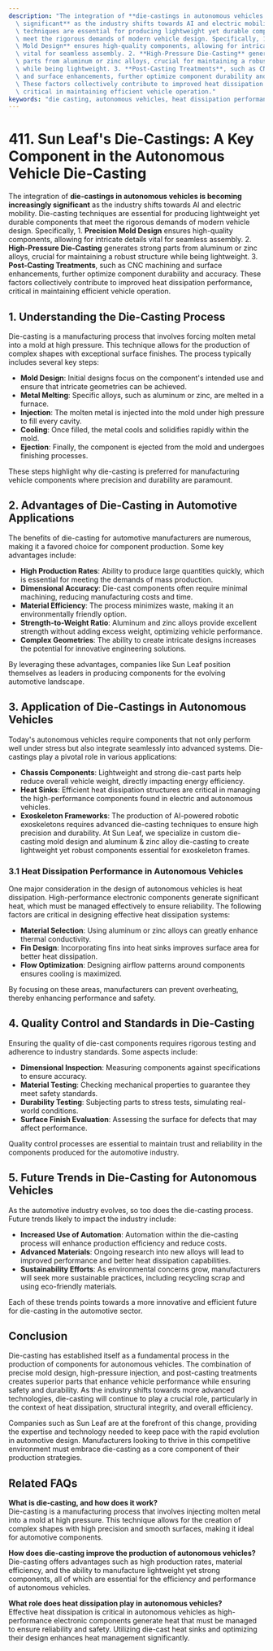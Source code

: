 ```yaml
---
description: "The integration of **die-castings in autonomous vehicles is becoming increasingly\
  \ significant** as the industry shifts towards AI and electric mobility. Die-casting\
  \ techniques are essential for producing lightweight yet durable components that\
  \ meet the rigorous demands of modern vehicle design. Specifically, 1. **Precision\
  \ Mold Design** ensures high-quality components, allowing for intricate details\
  \ vital for seamless assembly. 2. **High-Pressure Die-Casting** generates strong\
  \ parts from aluminum or zinc alloys, crucial for maintaining a robust structure\
  \ while being lightweight. 3. **Post-Casting Treatments**, such as CNC machining\
  \ and surface enhancements, further optimize component durability and accuracy.\
  \ These factors collectively contribute to improved heat dissipation performance,\
  \ critical in maintaining efficient vehicle operation."
keywords: "die casting, autonomous vehicles, heat dissipation performance, heat sink"
---
```

# 411. Sun Leaf's Die-Castings: A Key Component in the Autonomous Vehicle Die-Casting

The integration of **die-castings in autonomous vehicles is becoming increasingly significant** as the industry shifts towards AI and electric mobility. Die-casting techniques are essential for producing lightweight yet durable components that meet the rigorous demands of modern vehicle design. Specifically, 1. **Precision Mold Design** ensures high-quality components, allowing for intricate details vital for seamless assembly. 2. **High-Pressure Die-Casting** generates strong parts from aluminum or zinc alloys, crucial for maintaining a robust structure while being lightweight. 3. **Post-Casting Treatments**, such as CNC machining and surface enhancements, further optimize component durability and accuracy. These factors collectively contribute to improved heat dissipation performance, critical in maintaining efficient vehicle operation.

## **1. Understanding the Die-Casting Process**

Die-casting is a manufacturing process that involves forcing molten metal into a mold at high pressure. This technique allows for the production of complex shapes with exceptional surface finishes. The process typically includes several key steps:

- **Mold Design**: Initial designs focus on the component's intended use and ensure that intricate geometries can be achieved.
- **Metal Melting**: Specific alloys, such as aluminum or zinc, are melted in a furnace.
- **Injection**: The molten metal is injected into the mold under high pressure to fill every cavity.
- **Cooling**: Once filled, the metal cools and solidifies rapidly within the mold.
- **Ejection**: Finally, the component is ejected from the mold and undergoes finishing processes.

These steps highlight why die-casting is preferred for manufacturing vehicle components where precision and durability are paramount.

## **2. Advantages of Die-Casting in Automotive Applications**

The benefits of die-casting for automotive manufacturers are numerous, making it a favored choice for component production. Some key advantages include:

- **High Production Rates**: Ability to produce large quantities quickly, which is essential for meeting the demands of mass production.
- **Dimensional Accuracy**: Die-cast components often require minimal machining, reducing manufacturing costs and time.
- **Material Efficiency**: The process minimizes waste, making it an environmentally friendly option.
- **Strength-to-Weight Ratio**: Aluminum and zinc alloys provide excellent strength without adding excess weight, optimizing vehicle performance.
- **Complex Geometries**: The ability to create intricate designs increases the potential for innovative engineering solutions.

By leveraging these advantages, companies like Sun Leaf position themselves as leaders in producing components for the evolving automotive landscape.

## **3. Application of Die-Castings in Autonomous Vehicles**

Today's autonomous vehicles require components that not only perform well under stress but also integrate seamlessly into advanced systems. Die-castings play a pivotal role in various applications:

- **Chassis Components**: Lightweight and strong die-cast parts help reduce overall vehicle weight, directly impacting energy efficiency.
- **Heat Sinks**: Efficient heat dissipation structures are critical in managing the high-performance components found in electric and autonomous vehicles.
- **Exoskeleton Frameworks**: The production of AI-powered robotic exoskeletons requires advanced die-casting techniques to ensure high precision and durability. At Sun Leaf, we specialize in custom die-casting mold design and aluminum & zinc alloy die-casting to create lightweight yet robust components essential for exoskeleton frames.

### **3.1 Heat Dissipation Performance in Autonomous Vehicles**

One major consideration in the design of autonomous vehicles is heat dissipation. High-performance electronic components generate significant heat, which must be managed effectively to ensure reliability. The following factors are critical in designing effective heat dissipation systems:

- **Material Selection**: Using aluminum or zinc alloys can greatly enhance thermal conductivity.
- **Fin Design**: Incorporating fins into heat sinks improves surface area for better heat dissipation.
- **Flow Optimization**: Designing airflow patterns around components ensures cooling is maximized.

By focusing on these areas, manufacturers can prevent overheating, thereby enhancing performance and safety.

## **4. Quality Control and Standards in Die-Casting**

Ensuring the quality of die-cast components requires rigorous testing and adherence to industry standards. Some aspects include:

- **Dimensional Inspection**: Measuring components against specifications to ensure accuracy.
- **Material Testing**: Checking mechanical properties to guarantee they meet safety standards.
- **Durability Testing**: Subjecting parts to stress tests, simulating real-world conditions.
- **Surface Finish Evaluation**: Assessing the surface for defects that may affect performance.

Quality control processes are essential to maintain trust and reliability in the components produced for the automotive industry.

## **5. Future Trends in Die-Casting for Autonomous Vehicles**

As the automotive industry evolves, so too does the die-casting process. Future trends likely to impact the industry include:

- **Increased Use of Automation**: Automation within the die-casting process will enhance production efficiency and reduce costs.
- **Advanced Materials**: Ongoing research into new alloys will lead to improved performance and better heat dissipation capabilities.
- **Sustainability Efforts**: As environmental concerns grow, manufacturers will seek more sustainable practices, including recycling scrap and using eco-friendly materials.

Each of these trends points towards a more innovative and efficient future for die-casting in the automotive sector.

## Conclusion

Die-casting has established itself as a fundamental process in the production of components for autonomous vehicles. The combination of precise mold design, high-pressure injection, and post-casting treatments creates superior parts that enhance vehicle performance while ensuring safety and durability. As the industry shifts towards more advanced technologies, die-casting will continue to play a crucial role, particularly in the context of heat dissipation, structural integrity, and overall efficiency.

Companies such as Sun Leaf are at the forefront of this change, providing the expertise and technology needed to keep pace with the rapid evolution in automotive design. Manufacturers looking to thrive in this competitive environment must embrace die-casting as a core component of their production strategies.

## Related FAQs

**What is die-casting, and how does it work?**  
Die-casting is a manufacturing process that involves injecting molten metal into a mold at high pressure. This technique allows for the creation of complex shapes with high precision and smooth surfaces, making it ideal for automotive components.

**How does die-casting improve the production of autonomous vehicles?**  
Die-casting offers advantages such as high production rates, material efficiency, and the ability to manufacture lightweight yet strong components, all of which are essential for the efficiency and performance of autonomous vehicles.

**What role does heat dissipation play in autonomous vehicles?**  
Effective heat dissipation is critical in autonomous vehicles as high-performance electronic components generate heat that must be managed to ensure reliability and safety. Utilizing die-cast heat sinks and optimizing their design enhances heat management significantly.
